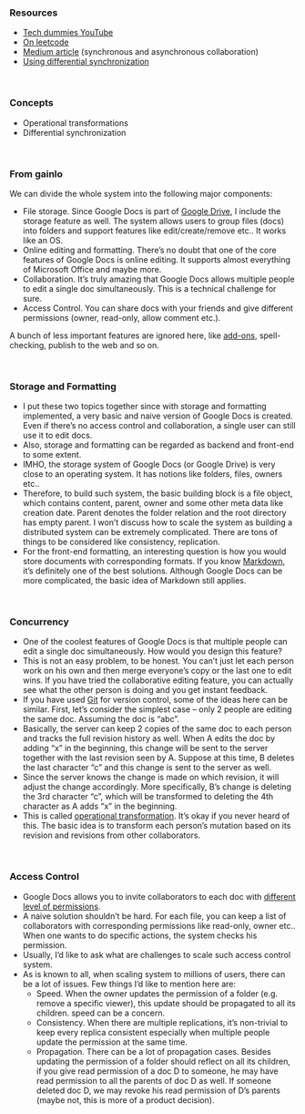 ### Resources
- [Tech dummies YouTube](https://youtu.be/nZQl29lip_U)
- [On leetcode](https://leetcode.com/discuss/interview-question/system-design/148187/system-design-google-docs)
- [Medium article](https://medium.com/@mehulgala77/concurrent-collaborative-editing-d10192e55d2e) (synchronous and asynchronous collaboration)
- [Using differential synchronization](https://neil.fraser.name/writing/sync/)

&nbsp;

### Concepts

- Operational transformations
- Differential synchronization

&nbsp;

### From gainlo

We can divide the whole system into the following major components:

- File storage. Since Google Docs is part of [Google Drive](https://www.google.com/drive/), I include the storage feature as well. The system allows users to group files (docs) into folders and support features like edit/create/remove etc.. It works like an OS.
- Online editing and formatting. There’s no doubt that one of the core features of Google Docs is online editing. It supports almost everything of Microsoft Office and maybe more.
- Collaboration. It’s truly amazing that Google Docs allows multiple people to edit a single doc simultaneously. This is a technical challenge for sure.
- Access Control. You can share docs with your friends and give different permissions (owner, read-only, allow comment etc.).

A bunch of less important features are ignored here, like [add-ons](https://developers.google.com/apps-script/add-ons/), spell-checking, publish to the web and so on.

&nbsp;

### Storage and Formatting

- I put these two topics together since with storage and formatting implemented, a very basic and naive version of Google Docs is created. Even if there’s no access control and collaboration, a single user can still use it to edit docs.
- Also, storage and formatting can be regarded as backend and front-end to some extent.
- IMHO, the storage system of Google Docs (or Google Drive) is very close to an operating system. It has notions like folders, files, owners etc..
- Therefore, to build such system, the basic building block is a file object, which contains content, parent, owner and some other meta data like creation date. Parent denotes the folder relation and the root directory has empty parent. I won’t discuss how to scale the system as building a distributed system can be extremely complicated. There are tons of things to be considered like consistency, replication.
- For the front-end formatting, an interesting question is how you would store documents with corresponding formats. If you know [Markdown](https://en.wikipedia.org/wiki/Markdown), it’s definitely one of the best solutions. Although Google Docs can be more complicated, the basic idea of Markdown still applies.

&nbsp;

### Concurrency

- One of the coolest features of Google Docs is that multiple people can edit a single doc simultaneously. How would you design this feature?
- This is not an easy problem, to be honest. You can’t just let each person work on his own and then merge everyone’s copy or the last one to edit wins. If you have tried the collaborative editing feature, you can actually see what the other person is doing and you get instant feedback.
- If you have used [Git](https://git-scm.com/) for version control, some of the ideas here can be similar. First, let’s consider the simplest case – only 2 people are editing the same doc. Assuming the doc is “abc”.
- Basically, the server can keep 2 copies of the same doc to each person and tracks the full revision history as well. When A edits the doc by adding “x” in the beginning, this change will be sent to the server together with the last revision seen by A. Suppose at this time, B deletes the last character “c” and this change is sent to the server as well.
- Since the server knows the change is made on which revision, it will adjust the change accordingly. More specifically, B’s change is deleting the 3rd character “c”, which will be transformed to deleting the 4th character as A adds “x” in the beginning.
- This is called [operational transformation](https://en.wikipedia.org/wiki/Operational_transformation). It’s okay if you never heard of this. The basic idea is to transform each person’s mutation based on its revision and revisions from other collaborators.

&nbsp;

### Access Control

- Google Docs allows you to invite collaborators to each doc with [different level of permissions](https://support.google.com/drive/answer/2494886?hl=en).
- A naive solution shouldn’t be hard. For each file, you can keep a list of collaborators with corresponding permissions like read-only, owner etc.. When one wants to do specific actions, the system checks his permission.
- Usually, I’d like to ask what are challenges to scale such access control system.
- As is known to all, when scaling system to millions of users, there can be a lot of issues. Few things I’d like to mention here are:
    - Speed. When the owner updates the permission of a folder (e.g. remove a specific viewer), this update should be propagated to all its children. speed can be a concern.
    - Consistency. When there are multiple replications, it’s non-trivial to keep every replica consistent especially when multiple people update the permission at the same time.
    - Propagation. There can be a lot of propagation cases. Besides updating the permission of a folder should reflect on all its children, if you give read permission of a doc D to someone, he may have read permission to all the parents of doc D as well. If someone deleted doc D, we may revoke his read permission of D’s parents (maybe not, this is more of a product decision).
